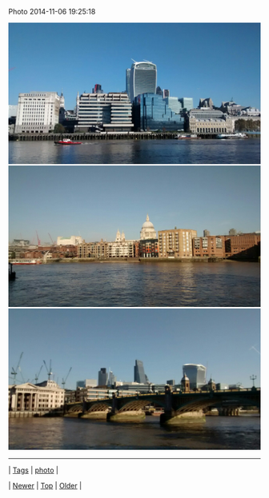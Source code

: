 <!--
title: Photo 2014-11-06 19
date: 2020-06-28T15:27:00.037Z
tags: photo
-->


Photo 2014-11-06 19:25:18

![](101943850232-0.jpg)
![](101943850232-1.jpg)
![](101943850232-2.jpg)

<!--BOTTOM-POST-NAVIGATION-->
---

| [Tags](tags.md) | [photo](tag-photo.md) |

| [Newer](101916416924.md) | [Top](index.md) | [Older](101954055367.md) |